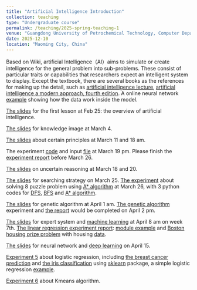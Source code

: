 ```yaml
---
title: "Artificial Intelligence Introduction"
collection: teaching
type: "Undergraduate course"
permalink: /teaching/2025-spring-teaching-1
venue: "Guangdong University of Petrochemical Technology, Computer Department"
date: 2025-12-10
location: "Maoming City, China"
---
```


Based on Wiki, artificial Intelligence（AI）aims to simulate or create intelligence for the general problem into sub-problems. These consist of particular traits or capabilities that researchers expect an intelligent system to display. Except the textbook, there are several books as the references for making up the detail, such as [artificial intelligence lecture](https://www.cs.sjtu.edu.cn/~linghe.kong/%E4%BA%BA%E5%B7%A5%E6%99%BA%E8%83%BD%E8%AE%B2%E4%B9%89%E5%86%AF%E7%BF%94.pdf), [artificial intelligence
a modern approach, fourth edition](http://lib.ysu.am/disciplines_bk/efdd4d1d4c2087fe1cbe03d9ced67f34.pdf). A online neural network [example](https://playground.tensorflow.org/#activation=tanh&batchSize=10&dataset=circle&regDataset=reg-plane&learningRate=0.03&regularizationRate=0&noise=0&networkShape=4,2&seed=0.57497&showTestData=false&discretize=false&percTrainData=50&x=true&y=true&xTimesY=false&xSquared=false&ySquared=false&cosX=false&sinX=false&cosY=false&sinY=false&collectStats=false&problem=classification&initZero=false&hideText=false) showing how the data work inside the model.

[The slides](/files/2025_1_AI/0225_AI_chapter1_overview.pptx) for the first lesson at Feb 25: the overview of artificial intelligence.

[The slides](/files/2025_1_AI/0304_AI_chapter2_knowledge.pptx) for knowledge image at March 4.

[The slides](/files/2025_1_AI/0311_AI_DeductiveReasoning.pptx) about certain principles at March 11 and 18 am.

The experiment [code](/files/2025_1_AI/code/experiment0319_2.py) and input [file](/files/2025_1_AI/code/input1.txt) at March 19 pm. Please finish the [experiment report](/files/2025_1_AI/0319_AI_experimentReport1.docx) before March 26.

[The slides](/files/2025_1_AI/0318_AI_uncertaintyReasoning.ppt) on uncertain reasoning at March 18 and 20.


[The slides](/files/2025_1_AI/0320_AI_Search.ppt) for searching strategy on March 25. [The experiment](/files/2025_1_AI/0326_AI_AalgorithmReport2.docx) about solving 8 puzzle problem using [A* algorithm](/files/2025_1_AI/0325_AstarAlgorithm_8puzzle.pdf) at March 26, with 3 python codes for [DFS](/files/2025_1_AI/code/experiment0325_3DFS.py), [BFS](/files/2025_1_AI/code/experiment0325_2BFS.py) and [A* algorithm](/files/2025_1_AI/code/experiment0325_4astar.py).

[The slides](/files/2025_1_AI/0401_AI_GA.pptx) for genetic algorithm at April 1 am. [The genetic algorithm](/files/2025_1_AI/code/experiment0402GA4.py) experiment and [the report](/files/2025_1_AI/0402_AI_AalgorithmReport3.docx) would be completed on April 2 pm.

[The slides](/files/2025_1_AI/0407_AI_PSML.pptx) for expert system and [machine learning](/files/2025_1_AI/0407_AI_ML.pptx) at April 8 am on week 7th. [The linear regression experiment report](/files/2025_1_AI/0409_AI_AalgorithmReport4.docx): [module example](/files/2025_1_AI/code/experiment0409LinearR.py) and [Boston housing prize problem](/files/2025_1_AI/code/experiment0409LinearRBostonHousingPrice.py) with housing [data](/files/2025_1_AI/code/data_collections/housing.csv). 

[The slides](/files/2025_1_AI/0415_AI_neuralNetwork.pptx) for neural network and [deep learning](/files/2025_1_AI/0415_AI_deepLearning.pptx) on April 15.

[Experiment 5](/files/2025_1_AI/0416_AI_logisticRegressionReport5.docx) about logistic regression, including [the breast cancer prediction](/files/2025_1_AI/code/experiment0416LogisticRegress.py) and [the iris classification](/files/2025_1_AI/code/experiment0416LogisticRegressIris.py) using [sklearn](https://scikit-learn.org/) package, a simple logistic regression [example](/files/2025_1_AI/code/experiment0416LogisticRegressPure.py).

[Experiment 6](/files/2025_1_AI/0423_AI_KmeansReport6.docx) about Kmeans algorithm.